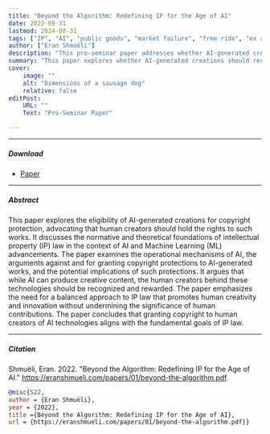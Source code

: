 ```yaml
---
title: "Beyond the Algorithm: Redefining IP for the Age of AI" 
date: 2022-08-31
lastmod: 2024-08-31
tags: ["IP", "AI", "public goods", "market failure", "free ride", "ex ante",]
author: ["Eran Shmuëli"]
description: "This pro-seminar paper addresses whether AI-generated creations should be eligible for copyright protection." 
summary: "This paper explores whether AI-generated creations should receive copyright protection, advocating that human creators should hold the rights and examining the theoretical implications of intellectual property law in the age of AI." 
cover:
    image: ""
    alt: "Dimensions of a sausage dog"
    relative: false
editPost:
    URL: ""
    Text: "Pro-Seminar Paper"

---
```


---

##### Download

+ [Paper](beyond-the-algorithm.pdf)

---

##### Abstract

This paper explores the eligibility of AI-generated creations for copyright protection, advocating that human creators should hold the rights to such works. It discusses the normative and theoretical foundations of intellectual property (IP) law in the context of AI and Machine Learning (ML) advancements. The paper examines the operational mechanisms of AI, the arguments against and for granting copyright protections to AI-generated works, and the potential implications of such protections. It argues that while AI can produce creative content, the human creators behind these technologies should be recognized and rewarded. The paper emphasizes the need for a balanced approach to IP law that promotes human creativity and innovation without undermining the significance of human contributions. The paper concludes that granting copyright to human creators of AI technologies aligns with the fundamental goals of IP law.

---

##### Citation

Shmuëli, Eran. 2022. "Beyond the Algorithm: Redefining IP for the Age of AI." https://eranshmueli.com/papers/01/beyond-the-algorithm.pdf.


```BibTeX
@misc{S22,
author = {Eran Shmuëli},
year = {2022},
title ={Beyond the Algorithm: Redefining IP for the Age of AI},
url = {https://eranshmueli.com/papers/01/beyond-the-algorithm.pdf}}
```
